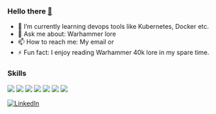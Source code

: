 ### Hello there <a href="https://media3.giphy.com/media/Nx0rz3jtxtEre/200.gif">👋</a> 

<!--
**ZbonaL/ZbonaL** is a ✨ _special_ ✨ repository because its `README.md` (this file) appears on your GitHub profile.

- 🌱 I’m currently learning devops tools like Kubernetes, Docker etc.
- 💬 Ask me about: Warhammer lore
- 📫 How to reach me: My email or Linkedin
- ⚡ Fun fact: I enjoy reading Warhammer 40k lore in my spare time.
-->

- 🌱 I’m currently learning devops tools like Kubernetes, Docker etc.
- 💬 Ask me about: Warhammer lore
- 📫 How to reach me: My email or 
- ⚡ Fun fact: I enjoy reading Warhammer 40k lore in my spare time.

### Skills
 <img src='https://img.shields.io/badge/-HTML-blue'> <img src='https://img.shields.io/badge/-CSS-brightgreen'> <img src='https://img.shields.io/badge/-JavaScript-orange'>   <img src='https://img.shields.io/badge/-Python-success'> <img src='https://img.shields.io/badge/-Java-F8981D'> <img src='https://img.shields.io/badge/-C++-00599C'> <img src='https://img.shields.io/badge/-Docker-0db7ed'>

<a href="https://www.linkedin.com/in/zbonal/"><img src="https://img.shields.io/badge/LinkedIn-%230077B5.svg?&style=flat-square&logo=linkedin&logoColor=white" alt="LinkedIn"></a>
